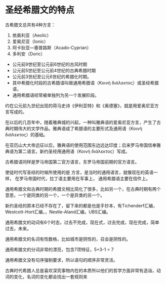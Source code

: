 # 圣经希腊文的特点

古希腊文总共有4种方言：

1. 依奥利亚（Aeolic）
2. 爱奥尼亚（Ionic）
3. 阿卡狄亚—塞普路斯（Acado-Cyprian）
4. 多利安（Doric）


* 公元前9世纪至公元前6世纪的古风时期
* 公元前5世纪至公元前4世纪的古典希腊时期
* 公元前3世纪至公元6世纪的希腊化时期。
* 其中希腊化时段的古希腊语叫做通用希腊语（Κοινὴ διάλεκτος）或圣经希腊语，
* 通用希腊语经常被单独列为另一个发展阶段。

约在公元前九世纪出现的荷马史诗《伊利亚特》和《奥德塞》，就是用爱奥尼亚方言写成的。

在以后的几百年中，随着雅典城的兴起，一种叫雅典语的爱奥尼亚方言，产生了古典时期伟大的文学作品。雅典语成了希腊语的主要形式及通用语（Κοινὴ διάλεκτος）的基础。

在亚历山大大帝远征以后，雅典语的使用范围东边远达印度；后来罗马帝国信奉雅典语为第二语言。新约圣经用通用语（Κοινὴ διάλεκτος）写成。

古希腊语同样是罗马帝国第二官方语言，东罗马帝国前期的官方语言。

使徒时代写圣经的时候所使用的是 方言，是当时的通用语言，就像现在的英语一样，
在罗马帝国时代，拉丁语主要用在军事上，
通用希腊语主要在信件上。

通用希腊文和古典时期的希腊文相比简化了很多，比如另一个，在古典时期有两个意思，一个是同类的另一个，一个是异类的另一个。

新约圣经的原本已经不存在了，留下来的都是也是手抄本，有Tichenderf汇编，Westcott-Hort汇编，，Nestle-Aland汇编，UBS汇编。

通用希腊文的动词有6个时态，过去不完成，现在式，过去完成，现在完成，简单过去，未来。

通用希腊文的名词有性数格，比如城市是阴性的，召会是阴性的。

通用希腊文的分词非常的漂亮，包含7项特征，5+3-1 = 7

通用希腊文没有句序强制要求，所以语句的顺序非常灵活。

古典时代希腊人总是喜欢深究事物内在的本质所以他们的哲学方面非常有造诣，动词的变化，名词的变化都会找出一套规则来
